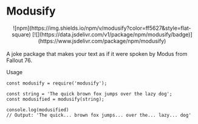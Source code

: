 # Modusify
<center>![npm](https://img.shields.io/npm/v/modusify?color=ff5627&style=flat-square) [![](https://data.jsdelivr.com/v1/package/npm/modusify/badge)](https://www.jsdelivr.com/package/npm/modusify)</center><br>
A joke package that makes your text as if it were spoken by Modus from Fallout 76.

Usage
```
const modusify = require('modusify');

const string = 'The quick brown fox jumps over the lazy dog';
const modusified = modusify(string);

console.log(modusified)
// Output: 'The quick... brown fox jumps... over the... lazy... dog'
```
